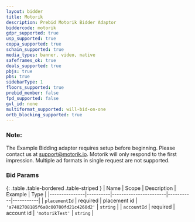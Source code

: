```yaml
---
layout: bidder
title: Motorik
description: Prebid Motorik Bidder Adaptor
biddercode: motorik
gdpr_supported: true
usp_supported: true
coppa_supported: true
schain_supported: true
media_types: banner, video, native
safeframes_ok: true
deals_supported: true
pbjs: true
pbs: true
sidebarType: 1
floors_supported: true
prebid_member: false
fpd_supported: false
gvl_id: none
multiformat_supported: will-bid-on-one
ortb_blocking_supported: true
---
```


### Note:

The Example Bidding adapter requires setup before beginning. Please contact us at support@motorik.io.
Motorik will only respond to the first impression. Multiple ad formats in single request are not supported.

### Bid Params

{: .table .table-bordered .table-striped }
| Name          | Scope    | Description           | Example   | Type      |
|---------------|----------|-----------------------|-----------|-----------|
| `placementId`      | required | placement id | `'a7402708185f6a0c00700fd21c4260d2'`    | `string` |
| `accountId`      | required | account id | `'motorikTest'`    | `string` |
